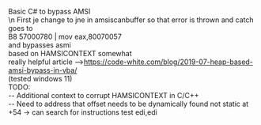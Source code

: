 Basic C# to bypass AMSI  
\n First je change to jne in amsiscanbuffer so that error is thrown and catch goes to  
 B8 57000780              | mov eax,80070057  
 and bypasses asmi  
based on HAMSICONTEXT somewhat  
really helpful article -->https://code-white.com/blog/2019-07-heap-based-amsi-bypass-in-vba/  
(tested windows 11)  
TODO:  
-- Additional context to corrupt HAMSICONTEXT in C/C++  
-- Need to address that offset needs to be dynamically found not static at +54 -> can search for instructions test edi,edi  